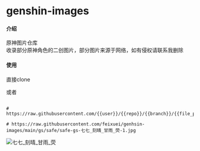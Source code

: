 # genshin-images  

#### 介绍  

原神图片仓库  
收录部分原神角色的二创图片，部分图片来源于网络，如有侵权请联系我删除  

#### 使用  

直接clone  

或者  

```shel

# https://raw.githubusercontent.com/{{user}}/{{repo}}/{{branch}}/{{file_path}}

# https://raw.githubusercontent.com/feixuei/genhsin-images/main/gs/safe/safe-gs-七七_刻晴_甘雨_荧-1.jpg

```

![七七_刻晴_甘雨_荧](https://raw.githubusercontent.com/feixuei/genhsin-images/main/gs/safe/safe-gs-七七_刻晴_甘雨_荧-1.jpg)
